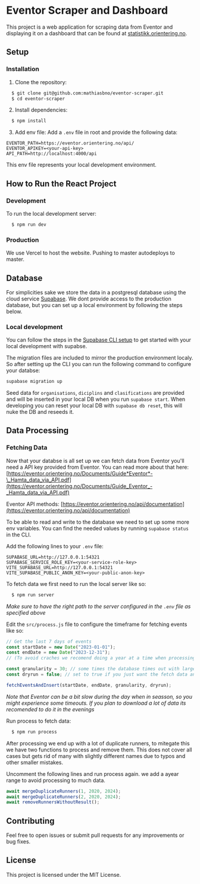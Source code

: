 # Eventor Scraper and Dashboard

This project is a web application for scraping data from Eventor and displaying it on a dashboard that can be found at [statistikk.orientering.no](https://statistikk.orientering.no/).

## Setup

### Installation

1. Clone the repository:

```bash
  $ git clone git@github.com:mathiasbno/eventor-scraper.git
  $ cd eventor-scraper

```

2. Install dependencies:

```bash
  $ npm install
```

3. Add env file:
   Add a `.env` file in root and provide the following data:

```.env
EVENTOR_PATH=https://eventor.orientering.no/api/
EVENTOR_APIKEY=<your-api-key>
API_PATH=http://localhost:4000/api
```

This env file represents your local development environment.

## How to Run the React Project

### Development

To run the local development server:

```bash
  $ npm run dev
```

### Production

We use Vercel to host the website. Pushing to master autodeploys to master.

## Database

For simplicities sake we store the data in a postgresql database using the cloud service [Supabase](https://supabase.com/). We dont provide access to the production database, but you can set up a local environment by following the steps below.

### Local development

You can follow the steps in the [Supabase CLI setup](https://supabase.com/docs/guides/local-development/cli/getting-started) to get started with your local development with supabse.

The migration files are included to mirror the production environment localy. So after setting up the CLI you can run the following command to configure your databse:

```bash
supabase migration up
```

Seed data for `organisations`, `diciplins` and `clasifications` are provided and will be inserted in your local DB when you run `supabase start`. When developing you can reset your local DB with `supabase db reset`, this will nuke the DB and reseeds it.

## Data Processing

### Fetching Data

Now that your databse is all set up we can fetch data from Eventor you'll need a API key provided from Eventor. You can read more about that here: [https://eventor.orientering.no/Documents/Guide*Eventor*-\_Hamta_data_via_API.pdf](https://eventor.orientering.no/Documents/Guide_Eventor_-_Hamta_data_via_API.pdf)

Eventor API methods: [https://eventor.orientering.no/api/documentation](https://eventor.orientering.no/api/documentation)

To be able to read and write to the database we need to set up some more env variables.
You can find the needed values by running `supabase status` in the CLI.

Add the following lines to your `.env` file:

```
SUPABASE_URL=http://127.0.0.1:54321
SUPABASE_SERVICE_ROLE_KEY=<your-service-role-key>
VITE_SUPABASE_URL=http://127.0.0.1:54321
VITE_SUPABASE_PUBLIC_ANON_KEY=<your-public-anon-key>
```

To fetch data we first need to run the local server like so:

```bash
  $ npm run server
```

_Make sure to have the right path to the server configured in the `.env` file as specified above_

Edit the `src/process.js` file to configure the timeframe for fetching events like so:

```js
// Get the last 7 days of events
const startDate = new Date("2023-01-01");
const endDate = new Date("2023-12-31");
// (To avoid craches we recomend doing a year at a time when processing)

const granularity = 30; // some times the database times out with larger granularities when there are big races being processed from Eventor
const dryrun = false; // set to true if you just want the fetch data and not insert it into the database

fetchEventsAndInsert(startDate, endDate, granularity, dryrun);
```

_Note that Eventor can be a bit slow during the day when in seasson, so you might experience some timeouts. If you plan to download a lot of data its recomended to do it in the evenings_

Run process to fetch data:

```bash
  $ npm run process
```

After processing we end up with a lot of duplicate runners, to mitegate this we have two functions to process and remove them. This does not cover all cases but gets rid of many with slightly different names due to typos and other smaller mistakes.

Uncomment the following lines and run process again. we add a ayear range to avoid processing to much data.

```js
await mergeDuplicateRunners(1, 2020, 2024);
await mergeDuplicateRunners(2, 2020, 2024);
await removeRunnersWithoutResult();
```

## Contributing

Feel free to open issues or submit pull requests for any improvements or bug fixes.

## License

This project is licensed under the MIT License.
